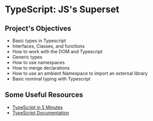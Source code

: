 # TypeScript: JS's Superset

## Project's Objectives
* Basic types in Typescript
* Interfaces, Classes, and functions
* How to work with the DOM and Typescript
* Generic types
* How to use namespaces
* How to merge declarations
* How to use an ambient Namespace to import an external library
* Basic nominal typing with Typescript

## Some Useful Resources
* [TypeScript in 5 Minutes](https://www.typescriptlang.org/docs/handbook/typescript-in-5-minutes.html)<br>
* [TypeScript Documentation](https://www.typescriptlang.org/docs/handbook/2/everyday-types.html)<br>
